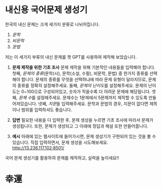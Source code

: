# 내신용 국어문제 생성기

한국의 내신 문제는 크게 세가지 분류로 나뉘어집니다.
  1. *문학*
  2. *비문학*
  3. *문법*

저는 이 세가지 부류의 내신 문제를 챗 GPT를 사용하여 제작해 보았습니다. 

1. **문제 제작을 위한 기초 조사**
문제 제작을 위해 기본적인 내용들을 입력해야 합니다.
첫째, *문제의 종류*(문학(시), 문학(소설, 수필), 비문학, 문법) 중 한가지 종류를 선택해야 합니다. 문제의 종류를 무엇을 선택하냐에 따라 문제 유형이 달라지므로, 문제의 종류를 정확히 설정해주세요.
둘째, *문제의 난이도*를 설정해주세요. 문제의 난이도는 0~100으로 구성되어있고, 숫자가 작을수록 더 어려운 문제에 해당됩니다.
셋째, *문제 수*를 설정헤주세요. 문제수는 1문제에서 5문제까지 제작할 수 있도록 만들어져있습니다.
넷째, *지문*을 입력해주세요. 문학과 문법의 경우, 지문이 없다면 제목이나 범위를 입력하셔도 좋습니다.

2. **답변**
필요한 내용을 다 입력한 후, 문제 생성을 누르면 기초 조사에 따라서 문제가 생성됩니다.
또한, 문제가 생성되고 그 아래에 정답과 해설 또한 만들어줍니다.

3. **예시**
아래에 있는 웹사이트에 들어가시면, 문제 생성기가 구현되어 있는 것을 볼 수 있습니다.
직접 입력하면서, 문제 생성을 시도해보세요.
http://13.236.117.102:8501/

국어 문제 생성기를 활용하여 문제를 제작하고, 실력을 높이세요!!

# 幸運
